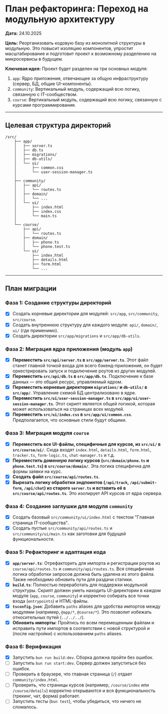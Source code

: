 # План рефакторинга: Переход на модульную архитектуру

**Дата:** 24.10.2025

**Цель:** Реорганизовать кодовую базу из монолитной структуры в модульную. Это повысит изоляцию компонентов, упростит масштабирование и подготовит проект к возможному разделению на микросервисы в будущем.

**Ключевая идея:** Проект будет разделен на три основных модуля:
1.  `app`: Ядро приложения, отвечающее за общую инфраструктуру (сервер, БД, общие UI-компоненты).
2.  `community`: Вертикальный модуль, содержащий всю логику, связанную с IT-сообществом.
3.  `course`: Вертикальный модуль, содержащий всю логику, связанную с курсами программирования.

---

## Целевая структура директорий

```
/src/
    ├── app/
    │   ├── server.ts
    │   ├── db.ts
    │   ├── migrations/
    │   ├── db-utils/
    │   └── ui/
    │       ├── common.css
    │       └── user-session-manager.ts
    │
    ├── community/
    │   ├── api/
    │   │   └── routes.ts
    │   ├── domain/
    │   │   └── ...
    │   └── ui/
    │       ├── index.html
    │       ├── index.css
    │       └── main.ts
    │
    └── course/
        ├── api/
        │   └── routes.ts
        ├── domain/
        │   ├── phone.ts
        │   └── phone.test.ts
        └── ui/
            ├── index.html
            ├── details.html
            ├── form.html
            └── ...
```

---

## План миграции

### Фаза 1: Создание структуры директорий

- [x] Создать корневые директории для модулей: `src/app`, `src/community`, `src/course`.
- [x] Создать внутреннюю структуру для каждого модуля: `api/`, `domain/`, `ui/` (где применимо).
- [x] Создать директории `src/app/migrations` и `src/app/db-utils`.

### Фаза 2: Миграция ядра приложения (модуль `app`)

- [x] **Переместить `src/api/server.ts` в `src/app/server.ts`**. Этот файл станет главной точкой входа для всего бэкенд-приложения, он будет оркестрировать запуск и подключение роутов из других модулей.
- [x] **Переместить `src/api/db.ts` в `src/app/db.ts`**. Подключение к базе данных — это общий ресурс, управляемый ядром.
- [x] **Переместить корневые директории `migrations/` и `db-utils/` в `src/app/`**. Управление схемой БД централизовано в ядре.
- [x] **Переместить `src/ui/user-session-manager.ts` в `src/app/ui/user-session-manager.ts`**. Этот скрипт является общей логикой, которая может использоваться на страницах всех модулей.
- [x] **Переместить `src/ui/index.css` в `src/app/ui/common.css`**. Предполагается, что основные стили будут общими.

### Фаза 3: Миграция модуля `course`

- [x] **Переместить все UI-файлы, специфичные для курсов, из `src/ui/` в `src/course/ui/`**. Сюда входят `index.html`, `details.html`, `form.html`, `tracker.ts`, `form-logic.ts`, `chat-manager.ts` и т.д.
- [x] **Переместить доменную логику курсов (`src/domain/phone.ts` и `phone.test.ts`) в `src/course/domain/`**. Эта логика специфична для формы заявки на курс.
- [x] **Создать файл `src/course/api/routes.ts`**.
- [x] **Вырезать логику обработки эндпоинтов (`/api/track`, `/api/submit-form`, `/api/chat`) из старого `server.ts` и вставить её в `src/course/api/routes.ts`**. Это изолирует API курсов от ядра сервера.

### Фаза 4: Создание заглушки для модуля `community`

- [x] Создать базовый `src/community/ui/index.html` с текстом "Главная страница IT-сообщества".
- [x] Создать пустые `src/community/api/routes.ts` и `src/community/ui/main.ts` как заготовки для будущей функциональности.

### Фаза 5: Рефакторинг и адаптация кода

- [x] **`app/server.ts`**: Отрефакторить для импорта и регистрации роутов из `course/api/routes.ts` и `community/api/routes.ts`. Вся специфичная логика обработки запросов должна быть удалена из этого файла. Также необходимо обновить пути для раздачи статики.
- [x] **`build.ts`**: Полностью переработать для поддержки модульной структуры. Скрипт должен уметь находить UI-директории в каждом модуле (`app`, `course`, `community`) и корректно собирать все точки входа (`entrypoints`) и HTML-файлы.
- [x] **`tsconfig.json`**: Добавить `paths` aliases для удобства импортов между модулями (например, `@app/*`, `@course/*`). Это позволит избежать относительных путей (`../../../`).
- [x] **Обновить импорты**: Пройтись по всем перемещенным файлам и исправить пути импортов в соответствии с новой структурой и (после настройки) с использованием `paths` aliases.

### Фаза 6: Верификация

- [x] Запустить `bun run build:dev`. Сборка должна пройти без ошибок.
- [ ] Запустить `bun run start:dev`. Сервер должен запуститься без ошибок.
- [ ] Проверить в браузере, что главная страница (`/`) отдает `community/index.html`.
- [ ] Проверить, что страницы курсов (например, `/course/index` или `/course/details`) корректно открываются и вся функциональность (трекинг, чат, форма) работает.
- [ ] Запустить тесты (`bun test`), чтобы убедиться, что ничего не сломалось.
